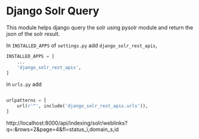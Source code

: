 # Django Solr Query

This module helps django query the solr using pysolr module and return
the json of the solr result.


In `INSTALLED_APPS` of `settings.py` add `django_solr_rest_apis`,

```python
INSTALLED_APPS = [
    ...
    'django_solr_rest_apis',
]

```

in `urls.py` add

```python

urlpatterns = [
    url(r'^', include('django_solr_rest_apis.urls')),
]

```

http://localhost:8000/api/indexing/solr/weblinks?q=*:*&rows=2&page=4&fl=status_i,domain_s,id
